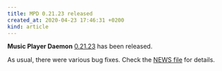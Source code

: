 ```yaml
---
title: MPD 0.21.23 released
created_at: 2020-04-23 17:46:31 +0200
kind: article
---
```


**Music Player Daemon** [0.21.23](/download/mpd/0.21/mpd-0.21.23.tar.xz) has been released.

As usual, there were various bug fixes.  Check the [NEWS
file](https://raw.githubusercontent.com/MusicPlayerDaemon/MPD/v0.21.23/NEWS)
for details.
